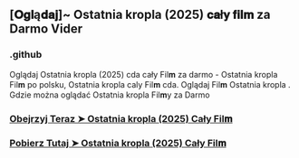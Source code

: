 ## [𝐎𝐠𝐥ą𝐝𝐚𝐣]~ Ostatnia kropla (2025) 𝐜𝐚ł𝐲 𝐟𝐢𝐥𝐦 za Darmo Vider
### .github

Oglądaj Ostatnia kropla (2025) cda cały Fil𝐦 za darmo - Ostatnia kropla Fil𝐦 po polsku, Ostatnia kropla caly Fil𝐦 cda. Oglądaj Fil𝐦 Ostatnia kropla . Gdzie można oglądać Ostatnia kropla Fil𝐦y za Darmo

### [Obejrzyj Teraz ➤ Ostatnia kropla (2025) Cały Fil𝐦](https://streamzy.fun/pl/movie/1426776/straw-gitver)

### [Pobierz Tutaj ➤ Ostatnia kropla (2025) Cały Fil𝐦](https://streamzy.fun/pl/movie/1426776/straw-gitver)
